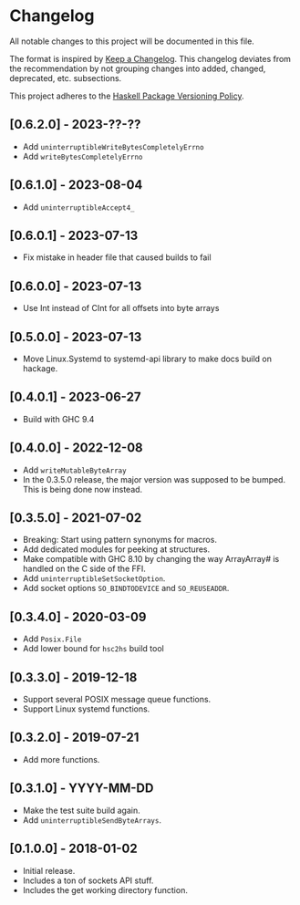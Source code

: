 # Changelog
All notable changes to this project will be documented in this file.

The format is inspired by [Keep a Changelog](http://keepachangelog.com/en/1.0.0/).
This changelog deviates from the recommendation by not grouping changes into
added, changed, deprecated, etc. subsections.

This project adheres to the [Haskell Package Versioning Policy](https://pvp.haskell.org/).

## [0.6.2.0] - 2023-??-??

- Add `uninterruptibleWriteBytesCompletelyErrno`
- Add `writeBytesCompletelyErrno`

## [0.6.1.0] - 2023-08-04

- Add `uninterruptibleAccept4_`

## [0.6.0.1] - 2023-07-13

- Fix mistake in header file that caused builds to fail

## [0.6.0.0] - 2023-07-13

- Use Int instead of CInt for all offsets into byte arrays

## [0.5.0.0] - 2023-07-13

- Move Linux.Systemd to systemd-api library to make docs build on hackage.

## [0.4.0.1] - 2023-06-27

- Build with GHC 9.4

## [0.4.0.0] - 2022-12-08

- Add `writeMutableByteArray`
- In the 0.3.5.0 release, the major version was supposed to be bumped.
  This is being done now instead.

## [0.3.5.0] - 2021-07-02

- Breaking: Start using pattern synonyms for macros.
- Add dedicated modules for peeking at structures.
- Make compatible with GHC 8.10 by changing the way ArrayArray# is handled
  on the C side of the FFI.
- Add `uninterruptibleSetSocketOption`.
- Add socket options `SO_BINDTODEVICE` and `SO_REUSEADDR`.

## [0.3.4.0] - 2020-03-09

- Add `Posix.File`
- Add lower bound for `hsc2hs` build tool

## [0.3.3.0] - 2019-12-18

- Support several POSIX message queue functions.
- Support Linux systemd functions.

## [0.3.2.0] - 2019-07-21

- Add more functions.

## [0.3.1.0] - YYYY-MM-DD

- Make the test suite build again.
- Add `uninterruptibleSendByteArrays`.

## [0.1.0.0] - 2018-01-02
- Initial release.
- Includes a ton of sockets API stuff.
- Includes the get working directory function.
